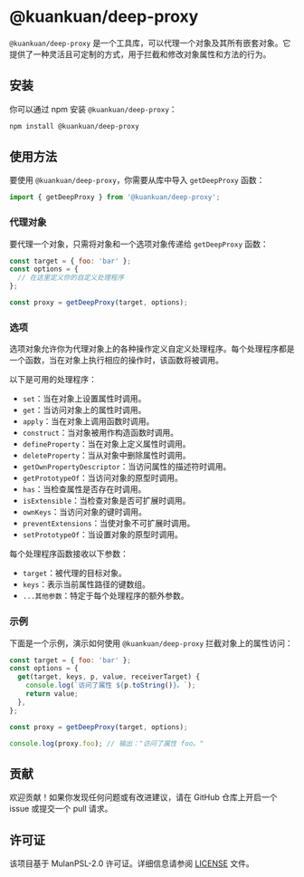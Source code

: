 # @kuankuan/deep-proxy

`@kuankuan/deep-proxy` 是一个工具库，可以代理一个对象及其所有嵌套对象。它提供了一种灵活且可定制的方式，用于拦截和修改对象属性和方法的行为。

## 安装

你可以通过 npm 安装 `@kuankuan/deep-proxy`：

```bash
npm install @kuankuan/deep-proxy
```

## 使用方法

要使用 `@kuankuan/deep-proxy`，你需要从库中导入 `getDeepProxy` 函数：

```javascript
import { getDeepProxy } from '@kuankuan/deep-proxy';
```

### 代理对象

要代理一个对象，只需将对象和一个选项对象传递给 `getDeepProxy` 函数：

```javascript
const target = { foo: 'bar' };
const options = {
  // 在这里定义你的自定义处理程序
};

const proxy = getDeepProxy(target, options);
```

### 选项

选项对象允许你为代理对象上的各种操作定义自定义处理程序。每个处理程序都是一个函数，当在对象上执行相应的操作时，该函数将被调用。

以下是可用的处理程序：

- `set`：当在对象上设置属性时调用。
- `get`：当访问对象上的属性时调用。
- `apply`：当在对象上调用函数时调用。
- `construct`：当对象被用作构造函数时调用。
- `defineProperty`：当在对象上定义属性时调用。
- `deleteProperty`：当从对象中删除属性时调用。
- `getOwnPropertyDescriptor`：当访问属性的描述符时调用。
- `getPrototypeOf`：当访问对象的原型时调用。
- `has`：当检查属性是否存在时调用。
- `isExtensible`：当检查对象是否可扩展时调用。
- `ownKeys`：当访问对象的键时调用。
- `preventExtensions`：当使对象不可扩展时调用。
- `setPrototypeOf`：当设置对象的原型时调用。

每个处理程序函数接收以下参数：

- `target`：被代理的目标对象。
- `keys`：表示当前属性路径的键数组。
- `...其他参数`：特定于每个处理程序的额外参数。

### 示例

下面是一个示例，演示如何使用 `@kuankuan/deep-proxy` 拦截对象上的属性访问：

```javascript
const target = { foo: 'bar' };
const options = {
  get(target, keys, p, value, receiverTarget) {
    console.log(`访问了属性 ${p.toString()}。`);
    return value;
  },
};

const proxy = getDeepProxy(target, options);

console.log(proxy.foo); // 输出："访问了属性 foo。"
```

## 贡献

欢迎贡献！如果你发现任何问题或有改进建议，请在 GitHub 仓库上开启一个 issue 或提交一个 pull 请求。

## 许可证

该项目基于 MulanPSL-2.0 许可证。详细信息请参阅 [LICENSE](https://github.com/kuankuan-yu/deep-proxy/blob/main/LICENSE) 文件。
